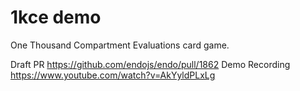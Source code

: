 # 1kce demo

One Thousand Compartment Evaluations card game.

Draft PR https://github.com/endojs/endo/pull/1862
Demo Recording https://www.youtube.com/watch?v=AkYyldPLxLg